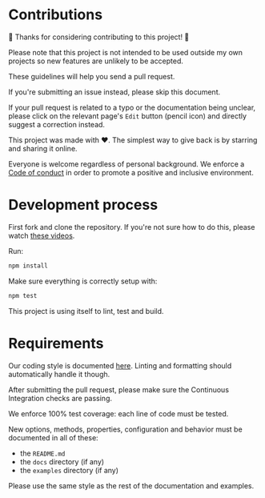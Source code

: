 # Contributions

🎉 Thanks for considering contributing to this project! 🎉

Please note that this project is not intended to be used outside my own projects
so new features are unlikely to be accepted.

These guidelines will help you send a pull request.

If you're submitting an issue instead, please skip this document.

If your pull request is related to a typo or the documentation being unclear,
please click on the relevant page's `Edit` button (pencil icon) and directly
suggest a correction instead.

This project was made with ❤️. The simplest way to give back is by starring and
sharing it online.

Everyone is welcome regardless of personal background. We enforce a
[Code of conduct](CODE_OF_CONDUCT.md) in order to promote a positive and
inclusive environment.

# Development process

First fork and clone the repository. If you're not sure how to do this, please
watch
[these videos](https://egghead.io/courses/how-to-contribute-to-an-open-source-project-on-github).

Run:

```bash
npm install
```

Make sure everything is correctly setup with:

```bash
npm test
```

This project is using itself to lint, test and build.

# Requirements

Our coding style is documented
[here](https://github.com/ehmicky/eslint-config#coding-style). Linting and
formatting should automatically handle it though.

After submitting the pull request, please make sure the Continuous Integration
checks are passing.

We enforce 100% test coverage: each line of code must be tested.

New options, methods, properties, configuration and behavior must be documented
in all of these:

- the `README.md`
- the `docs` directory (if any)
- the `examples` directory (if any)

Please use the same style as the rest of the documentation and examples.

